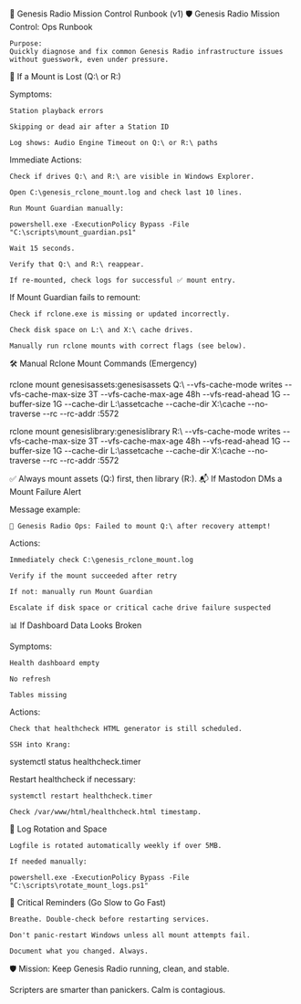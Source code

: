 📜 Genesis Radio Mission Control Runbook (v1)
🛡️ Genesis Radio Mission Control: Ops Runbook

    Purpose:
    Quickly diagnose and fix common Genesis Radio infrastructure issues without guesswork, even under pressure.

🚨 If a Mount is Lost (Q:\ or R:)

Symptoms:

    Station playback errors

    Skipping or dead air after a Station ID

    Log shows: Audio Engine Timeout on Q:\ or R:\ paths

Immediate Actions:

    Check if drives Q:\ and R:\ are visible in Windows Explorer.

    Open C:\genesis_rclone_mount.log and check last 10 lines.

    Run Mount Guardian manually:

    powershell.exe -ExecutionPolicy Bypass -File "C:\scripts\mount_guardian.ps1"

    Wait 15 seconds.

    Verify that Q:\ and R:\ reappear.

    If re-mounted, check logs for successful ✅ mount entry.

If Mount Guardian fails to remount:

    Check if rclone.exe is missing or updated incorrectly.

    Check disk space on L:\ and X:\ cache drives.

    Manually run rclone mounts with correct flags (see below).

🛠️ Manual Rclone Mount Commands (Emergency)

rclone mount genesisassets:genesisassets Q:\ --vfs-cache-mode writes --vfs-cache-max-size 3T --vfs-cache-max-age 48h --vfs-read-ahead 1G --buffer-size 1G --cache-dir L:\assetcache --cache-dir X:\cache --no-traverse --rc --rc-addr :5572

rclone mount genesislibrary:genesislibrary R:\ --vfs-cache-mode writes --vfs-cache-max-size 3T --vfs-cache-max-age 48h --vfs-read-ahead 1G --buffer-size 1G --cache-dir L:\assetcache --cache-dir X:\cache --no-traverse --rc --rc-addr :5572

✅ Always mount assets (Q:) first, then library (R:).
📬 If Mastodon DMs a Mount Failure Alert

Message example:

    🚨 Genesis Radio Ops: Failed to mount Q:\ after recovery attempt!

Actions:

    Immediately check C:\genesis_rclone_mount.log

    Verify if the mount succeeded after retry

    If not: manually run Mount Guardian

    Escalate if disk space or critical cache drive failure suspected

📊 If Dashboard Data Looks Broken

Symptoms:

    Health dashboard empty

    No refresh

    Tables missing

Actions:

    Check that healthcheck HTML generator is still scheduled.

    SSH into Krang:

systemctl status healthcheck.timer

Restart healthcheck if necessary:

    systemctl restart healthcheck.timer

    Check /var/www/html/healthcheck.html timestamp.

🧹 Log Rotation and Space

    Logfile is rotated automatically weekly if over 5MB.

    If needed manually:

    powershell.exe -ExecutionPolicy Bypass -File "C:\scripts\rotate_mount_logs.ps1"

🐢 Critical Reminders (Go Slow to Go Fast)

    Breathe. Double-check before restarting services.

    Don't panic-restart Windows unless all mount attempts fail.

    Document what you changed. Always.

🛡️ Mission: Keep Genesis Radio running, clean, and stable.

Scripters are smarter than panickers.
Calm is contagious.
